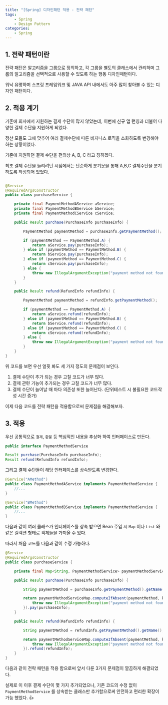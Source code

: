 ```yaml
---
title: "[Spring] 디자인패턴 적용 - 전략 패턴"
tags: 
    - Spring
    - Design Pattern
categories:
    - Spring
---
```


## 1. 전략 패턴이란
전략 패턴은 알고리즘을 그룹으로 정의하고, 각 그룹을 별도의 클래스에서 관리하며 그룹의 알고리즘을 선택적으로 사용할 수 있도록 하는 행동 디자인패턴이다.

워낙 유명하며 스프링 프레임워크 및 JAVA API 내에서도 아주 많이 찾아볼 수 있는 디자인 패턴이다.

## 2. 적용 계기
기존에 회사에서 지원하는 결제 수단이 많지 않았는데, 이번에 신규 앱 런칭과 더불어 다양한 결제 수단을 지원하게 되었다.

정산 모듈도 그에 맞추어 여러 결제수단에 따른 비지니스 로직을 소화하도록 변경해야 하는 상황이었다.

기존에 지원하던 결제 수단을 편의상 A, B, C 라고 칭하겠다.

최초 결제 수단을 늘리려던 시점에서는 단순하게 분기문을 통해 A,B,C 결제수단을 분기하도록 작성되어 있었다.

```java

@Service
@RequiredArgsConstructor
public class purchaseService {

    private final PaymentMethodAService aService;
    private final PaymentMethodBService bService;
    private final PaymentMethodCService cService;

    public Result purchase(PurchaseInfo purchaseInfo) {

        PaymentMethod paymentMethod = purchaseInfo.getPaymentMethod();

        if (paymentMethod == PaymentMethod.A) {
            return aService.pay(purchaseInfo);
        } else if (paymentMethod == PaymentMethod.B) {
            return bService.pay(purchaseInfo);
        } else if (paymentMethod == PaymentMethod.C) {
            return cService.pay(purchaseInfo);
        } else {
            throw new IllegalArgumentException("payment method not found");
        }
    }

    public Result refund(RefundInfo refundInfo) {

        PaymentMethod paymentMethod = refundInfo.getPaymentMethod();

        if (paymentMethod == PaymentMethod.A) {
            return aService.refund(refundInfo);
        } else if (paymentMethod == PaymentMethod.B) {
            return bService.refund(refundInfo);
        } else if (paymentMethod == PaymentMethod.C) {
            return cService.refund(refundInfo);
        } else {
            throw new IllegalArgumentException("payment method not found");
        }
    }
}

```

위 코드를 보면 우선 얼핏 봐도 세 가지 정도의 문제점이 보인다.

1. 결제 수단이 추가 되는 경우 고칠 코드가 너무 많다.
2. 결제 관련 기능이 추가되는 경우 고칠 코드가 너무 많다.
3. 결제 수단이 늘어날 때 마다 의존성 또한 늘어난다. (단위테스트 시 불필요한 코드작성 시간 증가)

이제 다음 코드를 전략 패턴을 적용함으로써 문제점을 해결해보자.

## 3. 적용

우선 공통적으로 `결제`, `환불` 등 핵심적인 내용을 추상화 하여 인터페이스로 만든다.

```java
public interface PaymentMethodService

Result purchase(PurchaseInfo purchaseInfo);
Result refund(RefundInfo refundInfo);
```

그리고 결제 수단들이 해당 인터페이스를 상속받도록 변경한다.

```java
@Service("AMethod")
public class PaymentMethodAService implements PaymentMethodService {
    //...
}
```

```java
@Service("BMethod")
public class PaymentMethodBService implements PaymentMethodService {
    //...
}
```

다음과 같이 여러 클래스가 인터페이스를 상속 받으면 Bean 주입 시 `Map` 이나 `List` 와 같은 컬렉션 형태로 객체들을 가져올 수 있다.

따라서 처음 코드를 다음과 같이 수정 가능하다.

```java
@Service
@RequiredArgsConstructor
public class purchaseService {

    private final Map<String, PaymentMethodService> paymentMethodServiceMap;

    public Result purchase(PurchaseInfo purchaseInfo) {

        String paymentMethod = purchaseInfo.getPaymentMethod().getName();

        return paymentMethodServiceMap.computeIfAbsent(paymentMethod, key -> {
            throw new IllegalArgumentException("payment method not found");
        }).pay(purchaseInfo);
    }

    public Result refund(RefundInfo refundInfo) {

        String paymentMethod = refundInfo.getPaymentMethod().getName();

        return paymentMethodServiceMap.computeIfAbsent(paymentMethod, key -> {
            throw new IllegalArgumentException("payment method not found");
        }).refund(refundInfo);
    }
}
```

다음과 같이 전략 패턴을 적용 함으로써 앞서 다룬 3가지 문제점이 깔끔하게 해결되었다.

실제로 이 이후 결제 수단이 몇 가지 추가되었으나, 기존 코드의 수정 없이 `PaymentMethodService` 를 상속받는 클래스만 추가함으로써 안전하고 편리한 확장이 가능 했었다. 👍